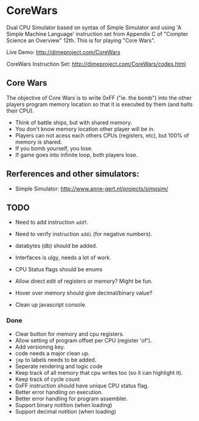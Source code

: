 # CoreWars

Dual CPU Simulator based on syntax of Simple Simulator and using 'A Simple Machine Language' instruction set from Appendix C of "Compter Science an Overview" 12th.  This is for playing "Core Wars".


Live Demo: http://dimeproject.com/CoreWars

CoreWars Instruction Set:  http://dimeproject.com/CoreWars/codes.html

## Core Wars

The objective of Core Wars is to write 0xFF ("ie. the bomb") into the other players program memory location so that it is executed by them (and halts their CPU).

* Think of battle ships, but with shared memory.
* You don't know memory location other player will be in.
* Players can not acess each others CPUs (registers, etc), but 100% of memory is shared.
* If you bomb yourself, you lose.
* If game goes into infinite loop, both players lose.


## Rerferences and other simulators: 
* Simple Simulator: http://www.anne-gert.nl/projects/simpsim/

## TODO
* Need to add instruction `addf`.
* Need to verify instruction `addi` (for negative numbers).
* databytes (db) should be added.

* Interfaces is ulgy, needs a lot of work.
* CPU Status flags should be enums

* Allow direct edit of registers or memory?  Might be fun.
* Hover over memory should give decimal/binary value?

* Clean up javascript console.

### Done
* Clear button for memory and cpu registers.
* Allow setting of program offset per CPU (register 'of').
* Add versioning key.
* code needs a major clean up.
* `jmp` to labels needs to be added.
* Seperate rendering and logic code
* Keep track of all memory that cpu writes too (so it can highlight it).
* Keep track of cycle count
* 0xFF instruction should have unique CPU status flag.
* Better error handling on execution.
* Better error handling for program assembler.
* Support binary notition (when loading)
* Support decimal notition (when loading)
